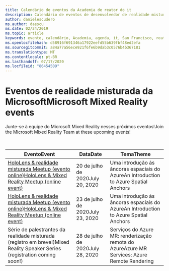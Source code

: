 ```yaml
---
title: Calendário de eventos da Academia de reator do it
description: Calendário de eventos de desenvolvedor de realidade misturada no reator em São Francisco.
author: danielescudero
ms.author: daescu
ms.date: 02/24/2019
ms.topic: article
keywords: evento, calendário, Academia, agenda, it, San Francisco, reator
ms.openlocfilehash: d58916f691346a17922eefd55b639fbf48ed2efa
ms.sourcegitcommit: a84a77a56ece921f6fe6b9dab3c0576b4b367181
ms.translationtype: MT
ms.contentlocale: pt-BR
ms.lasthandoff: 07/17/2020
ms.locfileid: "86454509"
---
```

# <a name="microsoft-mixed-reality-events"></a><span data-ttu-id="2ce9e-104">Eventos de realidade misturada da Microsoft</span><span class="sxs-lookup"><span data-stu-id="2ce9e-104">Microsoft Mixed Reality events</span></span>

<span data-ttu-id="2ce9e-105">Junte-se à equipe do Microsoft Mixed Reality nesses próximos eventos!</span><span class="sxs-lookup"><span data-stu-id="2ce9e-105">Join the Microsoft Mixed Reality Team at these upcoming events!</span></span>

<br>

|<span data-ttu-id="2ce9e-106">Evento</span><span class="sxs-lookup"><span data-stu-id="2ce9e-106">Event</span></span>|<span data-ttu-id="2ce9e-107">Data</span><span class="sxs-lookup"><span data-stu-id="2ce9e-107">Date</span></span>|<span data-ttu-id="2ce9e-108">Tema</span><span class="sxs-lookup"><span data-stu-id="2ce9e-108">Theme</span></span>|
|-------------|-------------|-----|
| [<span data-ttu-id="2ce9e-109">HoloLens & realidade misturada Meetup (evento online)</span><span class="sxs-lookup"><span data-stu-id="2ce9e-109">HoloLens & Mixed Reality Meetup (online event)</span></span>](https://www.meetup.com/hololens-mr/)| <span data-ttu-id="2ce9e-110">20 de julho de 2020</span><span class="sxs-lookup"><span data-stu-id="2ce9e-110">July 20, 2020</span></span>|<span data-ttu-id="2ce9e-111">Uma introdução às âncoras espaciais do Azure</span><span class="sxs-lookup"><span data-stu-id="2ce9e-111">An Introduction to Azure Spatial Anchors</span></span>|
| [<span data-ttu-id="2ce9e-112">HoloLens & realidade misturada Meetup (evento online)</span><span class="sxs-lookup"><span data-stu-id="2ce9e-112">HoloLens & Mixed Reality Meetup (online event)</span></span>](https://www.meetup.com/hololens-mr/)| <span data-ttu-id="2ce9e-113">23 de julho de 2020</span><span class="sxs-lookup"><span data-stu-id="2ce9e-113">July 23, 2020</span></span>|<span data-ttu-id="2ce9e-114">Uma introdução às âncoras espaciais do Azure</span><span class="sxs-lookup"><span data-stu-id="2ce9e-114">An Introduction to Azure Spatial Anchors</span></span>|
| <span data-ttu-id="2ce9e-115">Série de palestrantes da realidade misturada (registro em breve!)</span><span class="sxs-lookup"><span data-stu-id="2ce9e-115">Mixed Reality Speaker Series (registration coming soon!)</span></span>|<span data-ttu-id="2ce9e-116">28 de julho de 2020</span><span class="sxs-lookup"><span data-stu-id="2ce9e-116">July 28, 2020</span></span>|<span data-ttu-id="2ce9e-117">Serviços do Azure MR: renderização remota do Azure</span><span class="sxs-lookup"><span data-stu-id="2ce9e-117">Azure MR Services: Azure Remote Rendering</span></span>|
